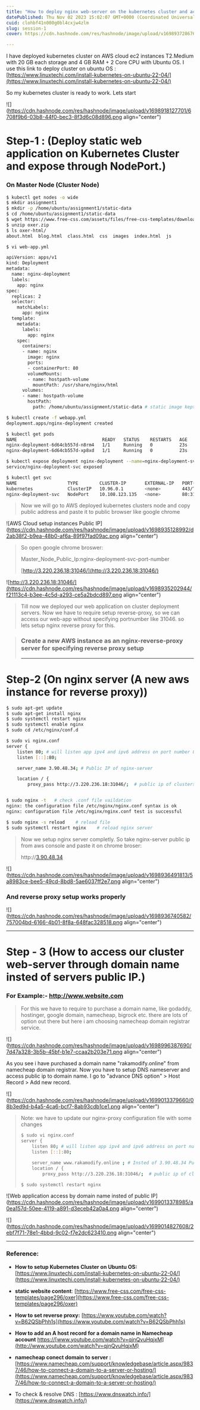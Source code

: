 ```yaml
---
title: "How to deploy nginx web-server on the kubernetes cluster and access through a custom domain name. Complete setup on easy Steps."
datePublished: Thu Nov 02 2023 15:02:07 GMT+0000 (Coordinated Universal Time)
cuid: clohbf41n000g0bl4cxjw4zlm
slug: session-1
cover: https://cdn.hashnode.com/res/hashnode/image/upload/v1698937286767/2c351800-1f45-4dcc-a4bc-afc29f6567d5.png

---
```


I have deployed kubernetes cluster on AWS cloud ec2 instances T2.Medium with 20 GB each storage and 4 GB RAM + 2 Core CPU with Ubuntu OS. I use this link to deploy cluster on ubuntu OS : [https://www.linuxtechi.com/install-kubernetes-on-ubuntu-22-04/](https://www.linuxtechi.com/install-kubernetes-on-ubuntu-22-04/)

So my kubernetes cluster is ready to work. Lets start

![](https://cdn.hashnode.com/res/hashnode/image/upload/v1698918127701/6708f9b6-03b8-44f0-bec3-8f3d6c08d896.png align="center")

# Step-1 : (Deploy static web application on Kubernetes Cluster and expose through NodePort.)

### On Master Node (Cluster Node)

```bash
$ kubectl get nodes -o wide
$ mkdir assignment1
$ mkdir -p /home/ubuntu/assignment1/static-data
$ cd /home/ubuntu/assignment1/static-data
$ wget https://www.free-css.com/assets/files/free-css-templates/download/page296/oxer.zip
$ unzip oxer.zip
$ ls oxer-html/
about.html  blog.html  class.html  css  images  index.html  js
```

```bash
$ vi web-app.yml

apiVersion: apps/v1
kind: Deployment
metadata:
  name: nginx-deployment
  labels:
    app: nginx
spec:
  replicas: 2
  selector:
    matchLabels:
      app: nginx
  template:
    metadata:
      labels:
        app: nginx
    spec:
      containers:
      - name: nginx
        image: nginx
        ports:
        - containerPort: 80
        volumeMounts:
        - name: hostpath-volume
          mountPath: /usr/share/nginx/html
      volumes:
      - name: hostpath-volume
        hostPath:
          path: /home/ubuntu/assignment/static-data # static image kept here
```

```bash
$ kubectl create -f webapp.yml
deployment.apps/nginx-deployment created

$ kubectl get pods
NAME                                READY   STATUS    RESTARTS   AGE
nginx-deployment-6d64cb557d-n8rm4   1/1     Running   0          23s
nginx-deployment-6d64cb557d-xp8xd   1/1     Running   0          23s

$ kubectl expose deployment nginx-deployment --name=nginx-deployment-svc --port=80 --target-port=80 --type=NodePort
service/nginx-deployment-svc exposed

$ kubectl get svc
NAME                   TYPE        CLUSTER-IP       EXTERNAL-IP   PORT(S)        AGE
kubernetes             ClusterIP   10.96.0.1        <none>        443/TCP        6h37m
nginx-deployment-svc   NodePort    10.108.123.135   <none>        80:31046/TCP   4s
```

> Now we will go to AWS deployed kubernetes clusters node and copy public address and paste it to public browser like google chrome

![AWS Cloud setup instances Public IP](https://cdn.hashnode.com/res/hashnode/image/upload/v1698935128992/d2ab38f2-b9ea-48b0-af6a-89f97fad09ac.png align="center")

> So open google chrome broswer:
> 
> Master\_Node\_Public\_Ip:nginx-deployment-svc-port-number
> 
> [http://3.220.236.18:31046/](http://3.220.236.18:31046/)

![http://3.220.236.18:31046/](https://cdn.hashnode.com/res/hashnode/image/upload/v1698935202944/f21113c4-b3ee-4c5d-a293-ce5a2bdcd897.png align="center")

> Till now we deployed our web application on cluster deployment servers. Now we have to require setup reverse-proxy, so we can access our web-app without specifying portnumber like 31046. so lets setup nginx reverse proxy for this.

> ### Create a new AWS instance as an nginx-reverse-proxy server for specifying reverse proxy setup
> 
> ---

# Step-2 (On nginx server (A new aws instance for reverse proxy))

```bash
$ sudo apt-get update 
$ sudo apt-get install nginx
$ sudo systemctl restart nginx
$ sudo systemctl enable nginx
$ sudo cd /etc/nginx/conf.d

$ sudo vi nginx.conf
server {
    listen 80; # will listen app ipv4 and ipv6 address on port number 80
    listen [::]:80;

    server_name 3.90.48.34; # Public IP of nginx-server

    location / {
        proxy_pass http://3.220.236.18:31046/;  # public ip of clusters master node ip and nodeport


$ sudo nginx -t   # check .conf file vaildation
nginx: the configuration file /etc/nginx/nginx.conf syntax is ok
nginx: configuration file /etc/nginx/nginx.conf test is successful

$ sudo nginx -s reload    # reload file
$ sudo systemctl restart nginx    # reload nginx server
```

> Now we setup nginx server completly. So take nginx-server public ip from aws console and paste it on chrome broser:
> 
> http://[3.90.48.34](http://3.90.48.34)

![](https://cdn.hashnode.com/res/hashnode/image/upload/v1698936491813/5a8983ce-bee5-49cd-8bd8-5ae6037ff2e7.png align="center")

### And reverse proxy setup works properly

![](https://cdn.hashnode.com/res/hashnode/image/upload/v1698936740582/757004bd-6166-4b01-8f8a-648fac328518.png align="center")

---

# Step - 3 (How to access our cluster web-server through domain name insted of servers public IP.)

### For Example:- http://www.website.com

> For this we have to require to purchase a domain name, like godaddy, hostinger, google domain, namecheap, bigrock etc. there are lots of option out there but here i am choosing namecheap domain registrar service.

![](https://cdn.hashnode.com/res/hashnode/image/upload/v1698996387690/7d47a328-3b5b-45bf-b1e7-ccaa2b203e71.png align="center")

As you see i have purchased a domain name "rakamodify.online" from namecheap domain registrar. Now you have to setup DNS nameserver and access public ip to domain name. I go to "advance DNS option" &gt; Host Record &gt; Add new record.

![](https://cdn.hashnode.com/res/hashnode/image/upload/v1699013379660/08b3ed9d-b4a5-4ca6-bcf7-8ab93cdb1ce1.png align="center")

> Note: we have to update our nginx-proxy configuration file with some changes
> 
> ```bash
> $ sudo vi nginx.conf
> server {
>     listen 80; # will listen app ipv4 and ipv6 address on port number 80
>     listen [::]:80;
> 
>     server_name www.rakamodify.online ; # Insted of 3.90.48.34 Public IP of nginx-server, we use domain name    
>     location / {
>         proxy_pass http://3.220.236.18:31046/;  # public ip of clusters master node ip and nodeport
> 
> $ sudo systemctl restart nginx
> ```

![Web application access by domain name insted of public IP](https://cdn.hashnode.com/res/hashnode/image/upload/v1699013378985/a0ea157d-50ee-4119-a891-d3eceb42a0a4.png align="center")

![](https://cdn.hashnode.com/res/hashnode/image/upload/v1699014827608/2ebf7f71-78e1-4bbd-9c02-f7e2dc623410.png align="center")

---

### Reference:

* **How to setup Kubernetes Cluster on Ubuntu OS:** [https://www.linuxtechi.com/install-kubernetes-on-ubuntu-22-04/](https://www.linuxtechi.com/install-kubernetes-on-ubuntu-22-04/)
    
* **static website content**: [https://www.free-css.com/free-css-templates/page296/oxer](https://www.free-css.com/free-css-templates/page296/oxer)
    
* **How to set reverse proxy:** [https://www.youtube.com/watch?v=B62QSbPhh1s](https://www.youtube.com/watch?v=B62QSbPhh1s)
    
* **How to add an A host record for a domain name in Namecheap account** [https://](https://www.youtube.com/watch?v=tQ2UALMOs9w)[www.youtube.com/watch?v=qjnQvuHqjxM](http://www.youtube.com/watch?v=qjnQvuHqjxM)
    
* **namecheap conect domain to server :** [https://www.namecheap.com/support/knowledgebase/article.aspx/9837/46/how-to-connect-a-domain-to-a-server-or-hosting/](https://www.namecheap.com/support/knowledgebase/article.aspx/9837/46/how-to-connect-a-domain-to-a-server-or-hosting/)
    
* To check & resolve DNS : [https://www.dnswatch.info/](https://www.dnswatch.info/)